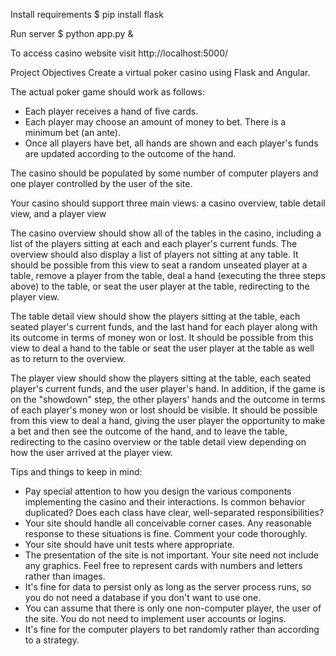 Install requirements
$ pip install flask

Run server
$ python app.py &

To access casino website visit
http://localhost:5000/


Project Objectives
Create a virtual poker casino using Flask and Angular.

The actual poker game should work as follows:
- Each player receives a hand of five cards.
- Each player may choose an amount of money to bet. There is a minimum bet (an ante).
- Once all players have bet, all hands are shown and each player's funds are updated according to the outcome of the hand.

The casino should be populated by some number of computer players and one player controlled by the user of the site.

Your casino should support three main views: a casino overview, table detail view, and a player view

The casino overview should show all of the tables in the casino, including a list of the players sitting at each and each player's current funds. The overview should also display a list of players not sitting at any table. It should be possible from this view to seat a random unseated player at a table, remove a player from the table, deal a hand (executing the three steps above) to the table, or seat the user player at the table, redirecting to the player view.

The table detail view should show the players sitting at the table, each seated player's current funds, and the last hand for each player along with its outcome in terms of money won or lost. It should be possible from this view to deal a hand to the table or seat the user player at the table as well as to return to the overview.

The player view should show the players sitting at the table, each seated player's current funds, and the user player's hand. In addition, if the game is on the "showdown" step, the other players' hands and the outcome in terms of each player's money won or lost should be visible. It should be possible from this view to deal a hand, giving the user player the opportunity to make a bet and then see the outcome of the hand, and to leave the table, redirecting to the casino overview or the table detail view depending on how the user arrived at the player view.

Tips and things to keep in mind:
- Pay special attention to how you design the various components implementing the casino and their interactions. Is common behavior duplicated? Does each class have clear, well-separated responsibilities?
- Your site should handle all conceivable corner cases. Any reasonable response to these situations is fine. Comment your code thoroughly.
- Your site should have unit tests where appropriate.
- The presentation of the site is not important. Your site need not include any graphics. Feel free to represent cards with numbers and letters rather than images.
- It's fine for data to persist only as long as the server process runs, so you do not need a database if you don't want to use one.
- You can assume that there is only one non-computer player, the user of the site. You do not need to implement user accounts or logins.
- It's fine for the computer players to bet randomly rather than according to a strategy.